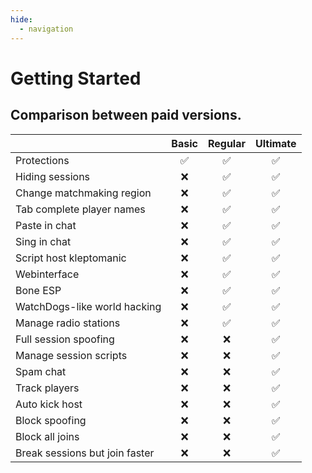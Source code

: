 ```yaml
---
hide:
  - navigation 
---
```


# Getting Started
## Comparison between paid versions.

|                                |   Basic   |   Regular   |   Ultimate   |
|--------------------------------|:---------:|:-----------:|:------------:|
| Protections                    |    ✅    |      ✅     |      ✅     |
| Hiding sessions                |    ❌    |      ✅     |      ✅     |
| Change matchmaking region      |    ❌    |      ✅     |      ✅     |
| Tab complete player names      |    ❌    |      ✅     |      ✅     |
| Paste in chat                  |    ❌    |      ✅     |      ✅     |
| Sing in chat                   |    ❌    |      ✅     |      ✅     |
| Script host kleptomanic        |    ❌    |      ✅     |      ✅     |
| Webinterface                   |    ❌    |      ✅     |      ✅     |
| Bone ESP                       |    ❌    |      ✅     |      ✅     |
| WatchDogs-like world hacking   |    ❌    |      ✅     |      ✅     |
| Manage radio stations          |    ❌    |      ✅     |      ✅     |
| Full session spoofing          |    ❌    |      ❌     |      ✅     |
| Manage session scripts         |    ❌    |      ❌     |      ✅     |
| Spam chat                      |    ❌    |      ❌     |      ✅     |
| Track players                  |    ❌    |      ❌     |      ✅     |
| Auto kick host                 |    ❌    |      ❌     |      ✅     |
| Block spoofing                 |    ❌    |      ❌     |      ✅     |
| Block all joins                |    ❌    |      ❌     |      ✅     |
| Break sessions but join faster |    ❌    |      ❌     |      ✅     |
